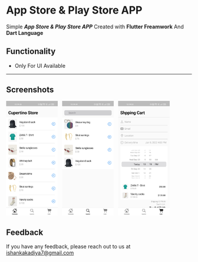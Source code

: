 # App Store & Play Store APP

Simple ***App Store & Play Store APP*** Created with **Flutter Freamwork** And **Dart Language**


## Functionality

- Only For UI Available

--- 

## Screenshots 

<img src="images/1.jpg" width="140"> &nbsp;  <img src="images/2.jpg" width="140"> &nbsp;
<img src="images/3.jpg" width="140"> &nbsp;

## Feedback

If you have any feedback, please reach out to us at ishankakadiya7@gmail.com
